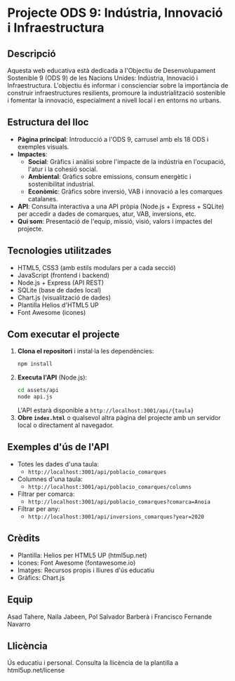 # Projecte ODS 9: Indústria, Innovació i Infraestructura

## Descripció
Aquesta web educativa està dedicada a l'Objectiu de Desenvolupament Sostenible 9 (ODS 9) de les Nacions Unides: Indústria, Innovació i Infraestructura. L'objectiu és informar i conscienciar sobre la importància de construir infraestructures resilients, promoure la industrialització sostenible i fomentar la innovació, especialment a nivell local i en entorns no urbans.

## Estructura del lloc
- **Pàgina principal**: Introducció a l'ODS 9, carrusel amb els 18 ODS i exemples visuals.
- **Impactes**:
  - **Social**: Gràfics i anàlisi sobre l'impacte de la indústria en l'ocupació, l'atur i la cohesió social.
  - **Ambiental**: Gràfics sobre emissions, consum energètic i sostenibilitat industrial.
  - **Econòmic**: Gràfics sobre inversió, VAB i innovació a les comarques catalanes.
- **API**: Consulta interactiva a una API pròpia (Node.js + Express + SQLite) per accedir a dades de comarques, atur, VAB, inversions, etc.
- **Qui som**: Presentació de l'equip, missió, visió, valors i impactes del projecte.

## Tecnologies utilitzades
- HTML5, CSS3 (amb estils modulars per a cada secció)
- JavaScript (frontend i backend)
- Node.js + Express (API REST)
- SQLite (base de dades local)
- Chart.js (visualització de dades)
- Plantilla Helios d'HTML5 UP
- Font Awesome (icones)

## Com executar el projecte
1. **Clona el repositori** i instal·la les dependències:
   ```sh
   npm install
   ```
2. **Executa l'API** (Node.js):
   ```sh
   cd assets/api
   node api.js
   ```
   L'API estarà disponible a `http://localhost:3001/api/{taula}`
3. **Obre `index.html`** o qualsevol altra pàgina del projecte amb un servidor local o directament al navegador.

## Exemples d'ús de l'API
- Totes les dades d'una taula:
  - `http://localhost:3001/api/poblacio_comarques`
- Columnes d'una taula:
  - `http://localhost:3001/api/poblacio_comarques/columns`
- Filtrar per comarca:
  - `http://localhost:3001/api/poblacio_comarques?comarca=Anoia`
- Filtrar per any:
  - `http://localhost:3001/api/inversions_comarques?year=2020`

## Crèdits
- Plantilla: Helios per HTML5 UP (html5up.net)
- Icones: Font Awesome (fontawesome.io)
- Imatges: Recursos propis i lliures d'ús educatiu
- Gràfics: Chart.js

## Equip
Asad Tahere, Naila Jabeen, Pol Salvador Barberà i Francisco Fernande Navarro

## Llicència
Ús educatiu i personal. Consulta la llicència de la plantilla a html5up.net/license
